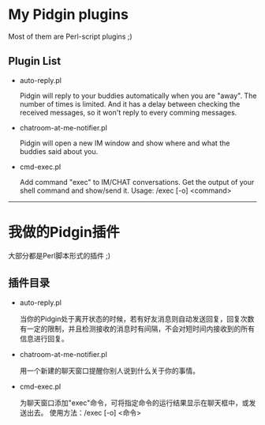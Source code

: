 # My Pidgin plugins

Most of them are Perl-script plugins ;)

## Plugin List

* auto-reply.pl

    Pidgin will reply to your buddies automatically when you are "away". The number of times is limited. And it has a delay between checking the received messages, so it won't reply to every comming messages.

* chatroom-at-me-notifier.pl

    Pidgin will open a new IM window and show where and what the buddies said about you.

* cmd-exec.pl

    Add command "exec" to IM/CHAT conversations. Get the output of your shell command and show/send it.
    Usage: /exec [-o] \<command>

--------------------

# 我做的Pidgin插件

大部分都是Perl脚本形式的插件 ;)

## 插件目录

* auto-reply.pl

    当你的Pidgin处于离开状态的时候，若有好友消息则自动发送回复，回复次数有一定的限制，并且检测接收的消息时有间隔，不会对短时间内接收到的所有信息进行回复。

* chatroom-at-me-notifier.pl

    用一个新建的聊天窗口提醒你别人说到什么关于你的事情。

* cmd-exec.pl

    为聊天窗口添加"exec"命令，可将指定命令的运行结果显示在聊天框中，或发送出去。
    使用方法：/exec [-o] \<命令>
